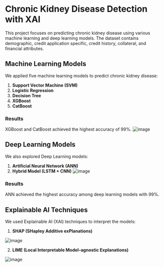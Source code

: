 
# Chronic Kidney Disease Detection with XAI

This project focuses on predicting chronic kidney disease using various machine learning and deep learning models. The dataset contains demographic, credit application specific, credit history, collateral, and financial attributes.

## Machine Learning Models

We applied five machine learning models to predict chronic kidney disease:

1. **Support Vector Machine (SVM)**
2. **Logistic Regression**
3. **Decision Tree**
4. **XGBoost**
5. **CatBoost**

### Results

XGBoost and CatBoost achieved the highest accuracy of 99%.
![image](https://github.com/Monirul-Islam-Mahmud/Chronic-Kidney-Disease-Detection/assets/59494761/9f23c8b8-fc6c-4a50-a4fb-38c92b926c07)

## Deep Learning Models

We also explored Deep Learning models:

1. **Artificial Neural Network (ANN)**
2. **Hybrid Model (LSTM + CNN)**
![image](https://github.com/Monirul-Islam-Mahmud/Chronic-Kidney-Disease-Detection/assets/59494761/a71c1d3e-0dc2-43cc-90d7-ed80e53f617e)

### Results

ANN achieved the highest accuracy among deep learning models with 99%.

## Explainable AI Techniques

We used Explainable AI (XAI) techniques to interpret the models:

1. **SHAP (SHapley Additive exPlanations)**

![image](https://github.com/Monirul-Islam-Mahmud/Chronic-Kidney-Disease-Detection/assets/59494761/43197648-bada-46a6-a8ce-96cda5b6c2af)

2. **LIME (Local Interpretable Model-agnostic Explanations)**

![image](https://github.com/Monirul-Islam-Mahmud/Chronic-Kidney-Disease-Detection/assets/59494761/c12d20b9-afe0-4d7b-ac2f-94baefaa7169)



